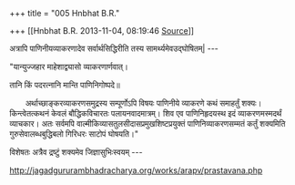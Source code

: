 +++
title = "005 Hnbhat B.R."

+++
[[Hnbhat B.R.	2013-11-04, 08:19:46 [Source](https://groups.google.com/g/samskrita/c/jjS5B4VNEbY)]]



अत्रापि पाणिनीयव्याकरणादेव सर्वार्थसिद्धिरीति तस्य सामर्थ्यमेवउद्घोषितम्\| ---

  

"यान्युज्जहार माहेशाद्व्यासो व्याकरणार्णवात्।

तानि किं पदरत्नानि मान्ति पाणिनिगोष्पदे॥

  

  अर्थाच्छाङ्कर­व्याकरण­समुद्रस्य सम्पूर्णोऽपि विषयः पाणिनीये व्याकरणे कथं समाहर्तुं शक्यः। किन्त्वेतत्कथनं केवलं बौद्धिक­विचारतः पलायन­वाद­मात्रम्। शिव एव पाणिनि­हृदय­स्थ इदं व्याकरणमस्मदर्थं व्याचकार। अतः सर्वमपि वाल्मीकि­व्यास­तुलसीदास­प्रमुख­शिष्ट­प्रयुक्तं पाणिनि­व्याकरण­सम्मतं कर्तुं शक्यमिति गुरु­सेवा­लब्ध­बुद्धि­बलो गिरिधरः साटोपं घोषयति।"

  

विशेषतः अत्रैव द्रष्टुं शक्यमेव जिज्ञासुभिःस्वयम् ---

  

<http://jagadgururambhadracharya.org/works/arapv/prastavana.php>  

  

  



